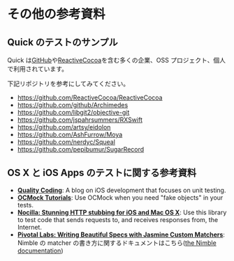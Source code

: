 # その他の参考資料

## Quick のテストのサンプル

Quick は[GitHub](https://github.com/github)や[ReactiveCocoa](https://github.com/ReactiveCocoa)を含む多くの企業、OSS プロジェクト、個人で利用されています。

下記リポジトリを参考にしてみてください。

- https://github.com/ReactiveCocoa/ReactiveCocoa
- https://github.com/github/Archimedes
- https://github.com/libgit2/objective-git
- https://github.com/jspahrsummers/RXSwift
- https://github.com/artsy/eidolon
- https://github.com/AshFurrow/Moya
- https://github.com/nerdyc/Squeal
- https://github.com/pepibumur/SugarRecord

## OS X と iOS Apps のテストに関する参考資料

- **[Quality Coding](http://qualitycoding.org/)**:
  A blog on iOS development that focuses on unit testing.
- **[OCMock Tutorials](http://ocmock.org/support/)**:
  Use OCMock when you need "fake objects" in your tests.
- **[Nocilla: Stunning HTTP stubbing for iOS and Mac OS X](https://github.com/luisobo/Nocilla)**:
  Use this library to test code that sends requests to, and receives responses from, the Internet.
- **[Pivotal Labs: Writing Beautiful Specs with Jasmine Custom Matchers](http://pivotallabs.com/writing-beautiful-specs-jasmine-custom-matchers/)**:
  Nimble の matcher の書き方に関するドキュメントはこちら([the Nimble documentation](https://github.com/Quick/Nimble))

